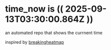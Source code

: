 # time_now is (( 2025-09-13T03:30:00.864Z ))

an automated repo that shows the currnent time

inspired by [breakingheatmap](https://github.com/breakingheatmap/breakingheatmap)